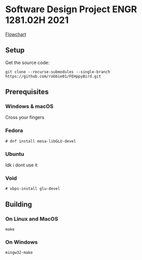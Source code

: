 # Software Design Project ENGR 1281.02H 2021

[Flowchart](https://www.figma.com/file/E5ZmUvbhixMxcTwcUR0In5/SDP-21-Flowchart?node-id=0%3A1)

## Setup
Get the source code:

    git clone --recurse-submodules --single-branch https://github.com/robbie01/FEHppyBird.git

## Prerequisites

### Windows & macOS

Cross your fingers

### Fedora

    # dnf install mesa-libGLU-devel

### Ubuntu

Idk i dont use it

### Void

    # xbps-install glu-devel

## Building

### On Linux and MacOS

    make

### On Windows


    mingw32-make

